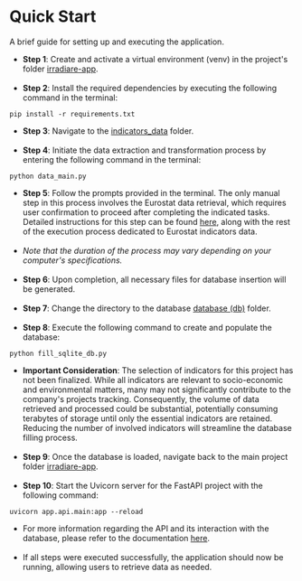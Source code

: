 # Quick Start

A brief guide for setting up and executing the application.
<br>
- **Step 1**: Create and activate a virtual environment (venv) in the project's folder [irradiare-app](/).<br><br>
- **Step 2**: Install the required dependencies by executing the following command in the terminal:


```
pip install -r requirements.txt
```



- **Step 3**: Navigate to the [indicators_data](/app/indicators_data) folder.<br><br>  
- **Step 4**: Initiate the data extraction and transformation process by entering the following command in the terminal:

```
python data_main.py
```



- **Step 5**: Follow the prompts provided in the terminal. The only manual step in this process involves the Eurostat data retrieval, which requires user confirmation to proceed after completing the indicated tasks. Detailed instructions for this step can be found [here](/app/indicators_data), along with the rest of the execution process dedicated to Eurostat indicators data.<br><br>
- *Note that the duration of the process may vary depending on your computer's specifications.* <br><br>
- **Step 6**: Upon completion, all necessary files for database insertion will be generated.<br><br>
- **Step 7**: Change the directory to the database [database (db)](/app/db) folder.<br><br>
- **Step 8**: Execute the following command to create and populate the database:

```
python fill_sqlite_db.py
```



- **Important Consideration**: The selection of indicators for this project has not been finalized. While all indicators are relevant to socio-economic and environmental matters, many may not significantly contribute to the company's projects tracking. Consequently, the volume of data retrieved and processed could be substantial, potentially consuming terabytes of storage until only the essential indicators are retained. Reducing the number of involved indicators will streamline the database filling process. <br><br>
- **Step 9**: Once the database is loaded, navigate back to the main project folder [irradiare-app](/). <br><br>
- **Step 10**: Start the Uvicorn server for the FastAPI project with the following command:

```
uvicorn app.api.main:app --reload
```



- For more information regarding the API and its interaction with the database, please refer to the documentation [here](/app/docs/api-guide). <br><br>
- If all steps were executed successfully, the application should now be running, allowing users to retrieve data as needed.
